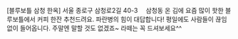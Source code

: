 [블루보틀 삼청 한옥]
서울 종로구 삼청로2길 40-3
⠀
삼청동 온 김에 요즘 많이 핫한 블루보틀에서 커피 한잔 추천드려요.
파란병의 힘이 대답합니다! 평일에도 사람들이 끊임없이 들어옵니다. 주말엔 말할 것도 없겠죠~
라떼는 꼭 드셔보세요^^
⠀
